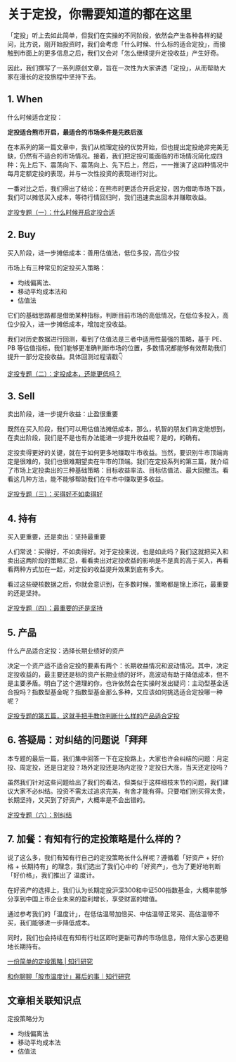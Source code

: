 # 关于定投，你需要知道的都在这里



「定投」听上去如此简单，但我们在实操的不同阶段，依然会产生各种各样的疑问，比方说，刚开始投资时，我们会考虑「什么时候、什么标的适合定投」，而接触到市面上的更多信息之后，我们又会对「怎么继续提升定投收益」产生好奇。


因此，我们撰写了一系列原创文章，旨在一次性为大家讲透「定投」，从而帮助大家在漫长的定投旅程中坚持下去。

## 1. When

什么时候适合定投：

**定投适合熊市开启，最适合的市场条件是先跌后涨**

在本系列的第一篇文章中，我们从梳理定投的优势开始，但也提出定投绝非完美无缺，仍然有不适合的市场情况。接着，我们把定投可能面临的市场情况简化成四种：先上后下、震荡向下、震荡向上、先下后上，然后，一一推演了这四种情况中每月定额定投的表现，并与一次性投资的表现进行对比。

一番对比之后，我们得出了结论：在熊市时更适合开启定投，因为借助市场下跌，我们可以摊低买入成本，等待行情回归时，我们迅速卖出回本并赚取收益。

[定投专题（一）：什么时候开启定投合适](https://youzhiyouxing.cn/n/materials/767)


## 2. Buy

买入阶段，进一步摊低成本：善用估值法，低位多投，高位少投

市场上有三种常见的定投买入策略：
- 均线偏离法、
- 移动平均成本法和
- 估值法

它们的基础思路都是借助某种指标，判断目前市场的高低情况，在低位多投入，高位少投入，进一步摊低成本，增加定投收益。

我们对历史数据进行回测，看到了估值法是三者中适用性最强的策略，基于 PE、PB 等估值指标，我们能够更准确判断市场的位置，多数情况都能够有效帮助我们提升一部分定投收益。具体回测过程请戳👇

[定投专题（二）：定投成本，还能更低吗？](https://youzhiyouxing.cn/n/materials/841)



## 3. Sell

卖出阶段，进一步提升收益：止盈很重要

既然在买入阶段，我们可以用估值法摊低成本，那么，机智的朋友们肯定能想到，在卖出阶段，我们是不是也有办法能进一步提升收益呢？是的，的确有。

定投卖得更好的关键，就在于如何更多地赚取牛市收益。当然，要识别牛市顶端肯定是很难的，我们也很难期望卖在牛市的顶端。我们在定投系列的第三篇，就介绍了市场上定投卖出的三种基础策略：目标收益率法、目标估值法、最大回撤法。看看这几种方法，能不能够帮助我们在牛市中赚取更多收益。

[定投专题（三）：买得好不如卖得好](https://youzhiyouxing.cn/n/materials/888)

## 4. 持有

买入更重要，还是卖出：坚持最重要

人们常说：买得好，不如卖得好。对于定投来说，也是如此吗？我们这就把买入和卖出这两阶段的策略汇总，看看卖出对定投收益的影响是不是真的高于买入，再看看两种方式加在一起，对定投的收益提升效果到底有多大。

看过这些硬核数据之后，你就会意识到，在多数时候，策略都是锦上添花，最重要的还是坚持。

[定投专题（四）：最重要的还是坚持](https://youzhiyouxing.cn/n/materials/907)

## 5. 产品

什么产品适合定投：选择长期业绩好的资产

决定一个资产适不适合定投的要素有两个：长期收益情况和波动情况。其中，决定定投收益的，最主要还是标的资产长期业绩的好坏，高波动有助于降低成本，但不是主要矛盾。明白了这个道理的你，也许依然会在实操时发出疑问：主动型基金适合投吗？指数型基金呢？指数型基金那么多种，又应该如何挑选适合定投哪一种呢？

[定投专题的第五篇，这就手把手教你判断什么样的产品适合定投](https://youzhiyouxing.cn/n/materials/924)


## 6. 答疑局：对纠结的问题说「拜拜

本专题的最后一篇，我们集中回答一下在定投路上，大家也许会纠结的问题：月定投、周定投，还是日定投？场外定投还是场内定投？定投日大涨，当天还定投吗？

虽然我们针对这些问题给出了我们的看法，但类似于这样细枝末节的问题，我们建议大家不必纠结。投资不需太过追求完美，有舍才能有得。只要咱们别买得太贵，长期坚持，又买到了好资产，大概率是不会出错的。

[定投专题（六）：别纠结](https://youzhiyouxing.cn/n/materials/933)

## 7. 加餐：有知有行的定投策略是什么样的？

说了这么多，我们有知有行自己的定投策略长什么样呢？遵循着「好资产 + 好价格 + 长期持有」的理念，我们选出了我们心中的「好资产」，也为了更好地判断「好价格」，我们推出了 温度计。

在好资产的选择上，我们认为长期定投沪深300和中证500指数基金，大概率能够分享到中国上市企业未来的盈利增长，享受财富的增值。

通过参考我们的「温度计」，在低估温带加倍买、中估温带正常买、高估温带不买，我们能够进一步降低成本。

同时，我们也会持续在有知有行社区即时更新可靠的市场信息，陪伴大家心态更稳地长期持有。

[一份简单的定投策略 | 知行研究](https://youzhiyouxing.cn/n/materials/249)

[和你聊聊「股市温度计」幕后的事｜知行研究](https://youzhiyouxing.cn/n/materials/172)



## 文章相关联知识点

定投策略分为

- 均线偏离法
- 移动平均成本法
- 估值法